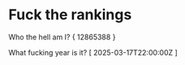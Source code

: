 # Fuck the rankings

Who the hell am I?
{ 12865388 }

What fucking year is it?
[ 2025-03-17T22:00:00Z ]
